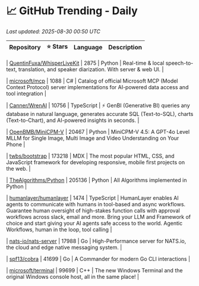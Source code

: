 # 📈 GitHub Trending - Daily

_Last updated: 2025-08-30 00:50 UTC_

| Repository | ⭐ Stars | Language | Description |
|------------|--------:|----------|-------------|

| [QuentinFuxa/WhisperLiveKit](https://github.com/QuentinFuxa/WhisperLiveKit) | 2875 | Python | Real-time & local speech-to-text, translation, and speaker diarization. With server & web UI. |

| [microsoft/mcp](https://github.com/microsoft/mcp) | 1088 | C# | Catalog of official Microsoft MCP (Model Context Protocol) server implementations for AI-powered data access and tool integration |

| [Canner/WrenAI](https://github.com/Canner/WrenAI) | 10756 | TypeScript | ⚡️ GenBI (Generative BI) queries any database in natural language, generates accurate SQL (Text-to-SQL), charts (Text-to-Chart), and AI-powered insights in seconds. |

| [OpenBMB/MiniCPM-V](https://github.com/OpenBMB/MiniCPM-V) | 20467 | Python | MiniCPM-V 4.5: A GPT-4o Level MLLM for Single Image, Multi Image and Video Understanding on Your Phone |

| [twbs/bootstrap](https://github.com/twbs/bootstrap) | 173218 | MDX | The most popular HTML, CSS, and JavaScript framework for developing responsive, mobile first projects on the web. |

| [TheAlgorithms/Python](https://github.com/TheAlgorithms/Python) | 205136 | Python | All Algorithms implemented in Python |

| [humanlayer/humanlayer](https://github.com/humanlayer/humanlayer) | 1474 | TypeScript | HumanLayer enables AI agents to communicate with humans in tool-based and async workflows. Guarantee human oversight of high-stakes function calls with approval workflows across slack, email and more. Bring your LLM and Framework of choice and start giving your AI agents safe access to the world. Agentic Workflows, human in the loop, tool calling |

| [nats-io/nats-server](https://github.com/nats-io/nats-server) | 17988 | Go | High-Performance server for NATS.io, the cloud and edge native messaging system. |

| [spf13/cobra](https://github.com/spf13/cobra) | 41699 | Go | A Commander for modern Go CLI interactions |

| [microsoft/terminal](https://github.com/microsoft/terminal) | 99699 | C++ | The new Windows Terminal and the original Windows console host, all in the same place! |
